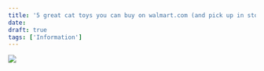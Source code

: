 ```yaml
---
title: '5 great cat toys you can buy on walmart.com (and pick up in store!)'
date: 
draft: true
tags: ['Information']
---
```


[![](https://i5.walmartimages.com/asr/b96bd778-780d-46fd-9cc4-c34fd5c5a965_1.42f972272a85fbd06969f1229e25a404.jpeg)](https://goto.walmart.com/c/421186/675675/9383?veh=aff&sourceid=imp_000011112222333344s&prodsku=118326875&u=https%3A%2F%2Fwww.walmart.com%2Fip%2F118326875%3F)